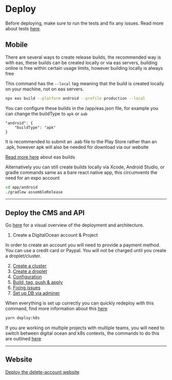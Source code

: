 # Deploy

Before deploying, make sure to run the tests and fix any issues. Read more about tests [here](../tests.md).

## Mobile

There are several ways to create release builds, the recommended way is with eas, these builds can be created locally or via eas servers, building online is free within certain usage limits, however building locally is always free

This command has the `--local` tag meaning that the build is created locally on your machine, not on eas servers.

```bash
npx eas build --platform android --profile production --local
```

You can configure these builds in the /app/eas.json file, for example you can change the buildType to `apk` or `aab`

```
"android": {
    "buildType": "apk"
}
```

It is recommended to submit an .aab file to the Play Store rather than an .apk, however apk will also be needed for download via our website

[Read more here](https://docs.expo.dev/build/introduction/) about eas builds

Alternatively you can still create builds locally via Xcode, Android Studio, or gradle commands same as a bare react native app, this circumvents the need for an expo account

```bash
cd app/android
./gradlew assembleRelease
```

---

## Deploy the CMS and API

Go [here](./deployment_overview.md) for a visual overview of the deployment and architecture.

1. Create a DigitalOcean account & Project

In order to create an account you will need to provide a payment method. You can use a credit card or Paypal. You will not be charged until you create a droplet/cluster.

2. [Create a cluster](./cluster.md)
3. [Create a droplet](./database_droplet.md)
4. [Configuration](./cluster_config.md)
5. [Build, tag, push & apply](./build_tag_push_apply.md)
6. [Fixing issues](./fixing_issues.md)
7. [Set up DB via adminer](./adminer.md)

When everything is set up correctly you can quickly redeploy with this command, find more information about this [here](./build_tag_push_apply.md)

```bash
yarn deploy:k8s
```

If you are working on multiple projects with multiple teams, you will need to switch between digital ocean and k8s contexts, the commands to do this are outlined [here](./switch_context.md)

---

## Website

[Deploy the delete-account website](./delete_account.md)
